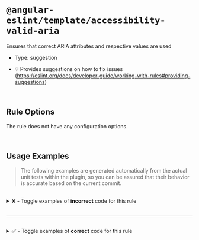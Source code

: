 <!--

  DO NOT EDIT.

  This markdown file was autogenerated using a mixture of the following files as the source of truth for its data:
  - ../../src/rules/accessibility-valid-aria.ts
  - ../../tests/rules/accessibility-valid-aria/cases.ts

  In order to update this file, it is therefore those files which need to be updated, as well as potentially the generator script:
  - ../../../../tools/scripts/generate-rule-docs.ts

-->

<br>

# `@angular-eslint/template/accessibility-valid-aria`

Ensures that correct ARIA attributes and respective values are used

- Type: suggestion

- 💡 Provides suggestions on how to fix issues (https://eslint.org/docs/developer-guide/working-with-rules#providing-suggestions)

<br>

## Rule Options

The rule does not have any configuration options.

<br>

## Usage Examples

> The following examples are generated automatically from the actual unit tests within the plugin, so you can be assured that their behavior is accurate based on the current commit.

<br>

<details>
<summary>❌ - Toggle examples of <strong>incorrect</strong> code for this rule</summary>

<br>

#### Default Config

```json
{
  "rules": {
    "@angular-eslint/template/accessibility-valid-aria": [
      "error"
    ]
  }
}
```

<br>

#### ❌ Invalid Code

```html
<div aria-roledescriptio="text">Text</div>
     ~~~~~~~~~~~~~~~~~~~~~~~~~~
<input [aria-labelby]="label">
       ~~~~~~~~~~~~~~~~~~~~~~
<input [attr.aria-requiredIf]="required">
       ~~~~~~~~~~~~~~~~~~~~~~~~~~~~~~~~~
```

<br>

---

<br>

#### Default Config

```json
{
  "rules": {
    "@angular-eslint/template/accessibility-valid-aria": [
      "error"
    ]
  }
}
```

<br>

#### ❌ Invalid Code

```html
<div aria-expanded="notABoolean">notABoolean</div>
     ~~~~~~~~~~~~~~~~~~~~~~~~~~~
<div aria-haspopup="notAToken">notAToken</div>
     ~~~~~~~~~~~~~~~~~~~~~~~~~
<input [attr.aria-rowcount]="{ a: 2 }">notAnInteger
       ~~~~~~~~~~~~~~~~~~~~~~~~~~~~~~~
<div aria-relevant="notATokenList">notATokenList</div>
     ~~~~~~~~~~~~~~~~~~~~~~~~~~~~~
<div aria-checked="notATristate">notATristate</div>
     ~~~~~~~~~~~~~~~~~~~~~~~~~~~
<div role="slider" [attr.aria-valuemin]="[1, 2]">notANumber</div>
                   ~~~~~~~~~~~~~~~~~~~~~~~~~~~~~
<input [attr.aria-placeholder]="4">notAPlaceholder
       ~~~~~~~~~~~~~~~~~~~~~~~~~~~
```

</details>

<br>

---

<br>

<details>
<summary>✅ - Toggle examples of <strong>correct</strong> code for this rule</summary>

<br>

#### Default Config

```json
{
  "rules": {
    "@angular-eslint/template/accessibility-valid-aria": [
      "error"
    ]
  }
}
```

<br>

#### ✅ Valid Code

```html
<input aria-labelledby="Text">
```

<br>

---

<br>

#### Default Config

```json
{
  "rules": {
    "@angular-eslint/template/accessibility-valid-aria": [
      "error"
    ]
  }
}
```

<br>

#### ✅ Valid Code

```html
<div ariaselected="0"></div>
```

<br>

---

<br>

#### Default Config

```json
{
  "rules": {
    "@angular-eslint/template/accessibility-valid-aria": [
      "error"
    ]
  }
}
```

<br>

#### ✅ Valid Code

```html
<textarea [attr.aria-readonly]="readonly"></textarea>
```

<br>

---

<br>

#### Default Config

```json
{
  "rules": {
    "@angular-eslint/template/accessibility-valid-aria": [
      "error"
    ]
  }
}
```

<br>

#### ✅ Valid Code

```html
<button [variant]="variant">Text</button>
```

<br>

---

<br>

#### Default Config

```json
{
  "rules": {
    "@angular-eslint/template/accessibility-valid-aria": [
      "error"
    ]
  }
}
```

<br>

#### ✅ Valid Code

```html
<div aria-expanded="true">aria-expanded</div>
```

<br>

---

<br>

#### Default Config

```json
{
  "rules": {
    "@angular-eslint/template/accessibility-valid-aria": [
      "error"
    ]
  }
}
```

<br>

#### ✅ Valid Code

```html
<div aria-haspopup="menu">aria-haspopup</div>
```

<br>

---

<br>

#### Default Config

```json
{
  "rules": {
    "@angular-eslint/template/accessibility-valid-aria": [
      "error"
    ]
  }
}
```

<br>

#### ✅ Valid Code

```html
<div [attr.aria-pressed]="undefined">aria-pressed</div>
```

<br>

---

<br>

#### Default Config

```json
{
  "rules": {
    "@angular-eslint/template/accessibility-valid-aria": [
      "error"
    ]
  }
}
```

<br>

#### ✅ Valid Code

```html
<input [attr.aria-rowcount]="2">
```

<br>

---

<br>

#### Default Config

```json
{
  "rules": {
    "@angular-eslint/template/accessibility-valid-aria": [
      "error"
    ]
  }
}
```

<br>

#### ✅ Valid Code

```html
<table aria-rowcount="-1"></table>
```

<br>

---

<br>

#### Default Config

```json
{
  "rules": {
    "@angular-eslint/template/accessibility-valid-aria": [
      "error"
    ]
  }
}
```

<br>

#### ✅ Valid Code

```html
<div aria-relevant="additions">additions</div>
```

<br>

---

<br>

#### Default Config

```json
{
  "rules": {
    "@angular-eslint/template/accessibility-valid-aria": [
      "error"
    ]
  }
}
```

<br>

#### ✅ Valid Code

```html
<div aria-checked="false">checked</div>
```

<br>

---

<br>

#### Default Config

```json
{
  "rules": {
    "@angular-eslint/template/accessibility-valid-aria": [
      "error"
    ]
  }
}
```

<br>

#### ✅ Valid Code

```html
<div role="slider" [attr.aria-valuemin]="1"></div>
```

<br>

---

<br>

#### Default Config

```json
{
  "rules": {
    "@angular-eslint/template/accessibility-valid-aria": [
      "error"
    ]
  }
}
```

<br>

#### ✅ Valid Code

```html
<div role="slider" aria-valuemin="1"></div>
```

<br>

---

<br>

#### Default Config

```json
{
  "rules": {
    "@angular-eslint/template/accessibility-valid-aria": [
      "error"
    ]
  }
}
```

<br>

#### ✅ Valid Code

```html
<div aria-="text">Text</div>
```

<br>

---

<br>

#### Default Config

```json
{
  "rules": {
    "@angular-eslint/template/accessibility-valid-aria": [
      "error"
    ]
  }
}
```

<br>

#### ✅ Valid Code

```html
<input
  aria-placeholder="Placeholder"
  aria-orientation="undefined"
  [attr.aria-checked]="test && isChecked"
  [attr.aria-hidden]="'abc' | appAria"
  [attr.aria-invalid]="hasError ? 'grammar' : 'spelling'"
  [attr.aria-label]="inputSchema!.label"
  [attr.aria-live]="inputSchema['live']"
  [attr.aria-required]="inputSchema?.isRequired">
```

<br>

---

<br>

#### Default Config

```json
{
  "rules": {
    "@angular-eslint/template/accessibility-valid-aria": [
      "error"
    ]
  }
}
```

<br>

#### ✅ Valid Code

```html
<app-custom aria-x="text">Text</app-custom>
```

<br>

---

<br>

#### Default Config

```json
{
  "rules": {
    "@angular-eslint/template/accessibility-valid-aria": [
      "error"
    ]
  }
}
```

<br>

#### ✅ Valid Code

```html
<app-test aria-expanded="notABoolean"></app-test>
```

</details>

<br>
